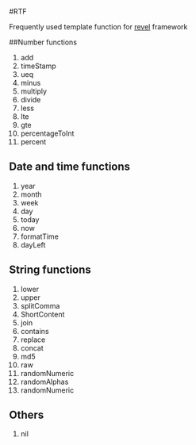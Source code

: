 #RTF

Frequently used template function for [revel](http://revel.github.io) framework


##Number functions
1.	add
2.	timeStamp
3.	ueq
4.	minus
5.	multiply
6.	divide
7.	less
8.	lte
9.	gte
10.	percentageToInt
11.	percent

## Date and time functions
1. year
2. month
3. week
4. day
5. today
6. now
7. formatTime
8. dayLeft


## String functions
1. lower
2. upper
3. splitComma
4. ShortContent
5. join
6. contains
7. replace
8. concat
9. md5
10. raw
11. randomNumeric
12. randomAlphas
13. randomNumeric



## Others
1. nil